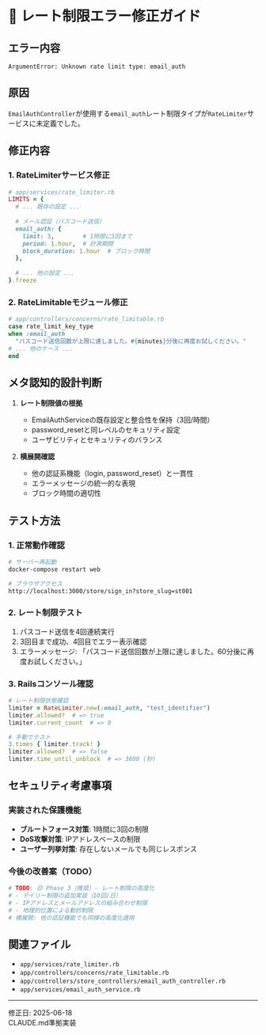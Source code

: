 # 🔧 レート制限エラー修正ガイド

## エラー内容

```
ArgumentError: Unknown rate limit type: email_auth
```

## 原因

`EmailAuthController`が使用する`email_auth`レート制限タイプが`RateLimiter`サービスに未定義でした。

## 修正内容

### 1. RateLimiterサービス修正
```ruby
# app/services/rate_limiter.rb
LIMITS = {
  # ... 既存の設定 ...
  
  # メール認証（パスコード送信）
  email_auth: {
    limit: 3,        # 1時間に3回まで
    period: 1.hour,  # 計測期間
    block_duration: 1.hour  # ブロック時間
  },
  
  # ... 他の設定 ...
}.freeze
```

### 2. RateLimitableモジュール修正
```ruby
# app/controllers/concerns/rate_limitable.rb
case rate_limit_key_type
when :email_auth
  "パスコード送信回数が上限に達しました。#{minutes}分後に再度お試しください。"
# ... 他のケース ...
end
```

## メタ認知的設計判断

1. **レート制限値の根拠**
   - EmailAuthServiceの既存設定と整合性を保持（3回/時間）
   - password_resetと同レベルのセキュリティ設定
   - ユーザビリティとセキュリティのバランス

2. **横展開確認**
   - 他の認証系機能（login, password_reset）と一貫性
   - エラーメッセージの統一的な表現
   - ブロック時間の適切性

## テスト方法

### 1. 正常動作確認
```bash
# サーバー再起動
docker-compose restart web

# ブラウザアクセス
http://localhost:3000/store/sign_in?store_slug=st001
```

### 2. レート制限テスト
1. パスコード送信を4回連続実行
2. 3回目まで成功、4回目でエラー表示確認
3. エラーメッセージ: 「パスコード送信回数が上限に達しました。60分後に再度お試しください。」

### 3. Railsコンソール確認
```ruby
# レート制限状態確認
limiter = RateLimiter.new(:email_auth, "test_identifier")
limiter.allowed?  # => true
limiter.current_count  # => 0

# 手動でテスト
3.times { limiter.track! }
limiter.allowed?  # => false
limiter.time_until_unblock  # => 3600 (秒)
```

## セキュリティ考慮事項

### 実装された保護機能
- **ブルートフォース対策**: 1時間に3回の制限
- **DoS攻撃対策**: IPアドレスベースの制限
- **ユーザー列挙対策**: 存在しないメールでも同じレスポンス

### 今後の改善案（TODO）
```ruby
# TODO: 🟡 Phase 3（推奨）- レート制限の高度化
# - デイリー制限の追加実装（10回/日）
# - IPアドレスとメールアドレスの組み合わせ制限
# - 地理的位置による動的制限
# 横展開: 他の認証機能でも同様の高度化適用
```

## 関連ファイル

- `app/services/rate_limiter.rb`
- `app/controllers/concerns/rate_limitable.rb`
- `app/controllers/store_controllers/email_auth_controller.rb`
- `app/services/email_auth_service.rb`

---

修正日: 2025-06-18  
CLAUDE.md準拠実装